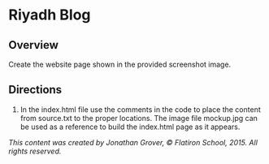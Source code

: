 # Riyadh Blog

## Overview

Create the website page shown in the provided screenshot image.

## Directions

1. In the index.html file use the comments in the code to place the content from source.txt to the proper locations. The image file mockup.jpg can be used as a reference to build the index.html page as it appears.

_This content was created by Jonathan Grover, © Flatiron School, 2015. All rights reserved._
